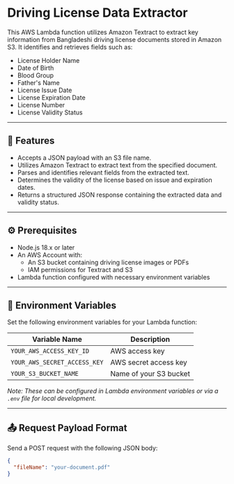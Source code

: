 # Driving License Data Extractor

This AWS Lambda function utilizes Amazon Textract to extract key information from Bangladeshi driving license documents stored in Amazon S3. It identifies and retrieves fields such as:

- License Holder Name
- Date of Birth
- Blood Group
- Father's Name
- License Issue Date
- License Expiration Date
- License Number
- License Validity Status

---

## 🧩 Features

- Accepts a JSON payload with an S3 file name.
- Utilizes Amazon Textract to extract text from the specified document.
- Parses and identifies relevant fields from the extracted text.
- Determines the validity of the license based on issue and expiration dates.
- Returns a structured JSON response containing the extracted data and validity status.

---

## ⚙️ Prerequisites

- Node.js 18.x or later
- An AWS Account with:
  - An S3 bucket containing driving license images or PDFs
  - IAM permissions for Textract and S3
- Lambda function configured with necessary environment variables

---

## 🔐 Environment Variables

Set the following environment variables for your Lambda function:

| Variable Name               | Description                 |
|-----------------------------|-----------------------------|
| `YOUR_AWS_ACCESS_KEY_ID`    | AWS access key              |
| `YOUR_AWS_SECRET_ACCESS_KEY`| AWS secret access key       |
| `YOUR_S3_BUCKET_NAME`       | Name of your S3 bucket      |

*Note: These can be configured in Lambda environment variables or via a `.env` file for local development.*

---

## 📤 Request Payload Format

Send a POST request with the following JSON body:

```json
{
  "fileName": "your-document.pdf"
}
